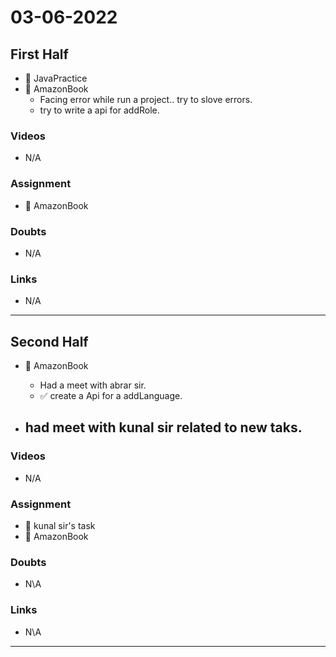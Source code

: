 # 03-06-2022


## First Half
- 🔄 JavaPractice
- 🔄 AmazonBook
	- Facing error while run a project.. try to slove errors.
	- try to write a api for addRole.

### Videos

- N/A

### Assignment 

- 🔄 AmazonBook

### Doubts

- N/A

### Links

- N/A

***********************************************************************************************

## Second Half

- 🔄 AmazonBook
	- Had a meet with abrar sir. 
	-  ✅ create a Api for a addLanguage. 

- had meet with kunal sir related to new taks.
	- 


### Videos

- N/A

### Assignment 

- 🔄 kunal sir's task 
- 🔄 AmazonBook

### Doubts

- N\A

### Links

- N\A
*********************************************************************************************